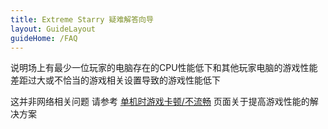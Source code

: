 ```yaml
---
title: Extreme Starry 疑难解答向导
layout: GuideLayout
guideHome: /FAQ
---
```


说明场上有最少一位玩家的电脑存在的CPU性能低下和其他玩家电脑的游戏性能差距过大或不恰当的游戏相关设置导致的游戏性能低下

这并非网络相关问题
请参考 [单机时游戏卡顿/不流畅](../Offline.md) 页面关于提高游戏性能的解决方案
